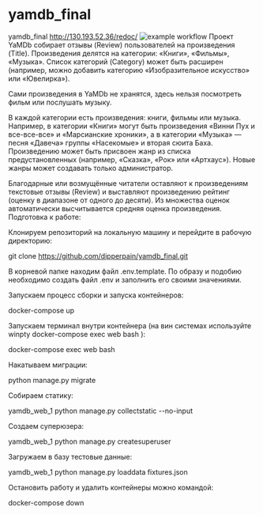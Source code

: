 # yamdb_final
yamdb_final
http://130.193.52.36/redoc/
![example workflow](https://github.com/DipperPain/yamdb_final/actions/workflows/yamdb_workflow.yml/badge.svg)
Проект YaMDb собирает отзывы (Review) пользователей на произведения (Title). Произведения делятся на категории: «Книги», «Фильмы», «Музыка». Список категорий (Category) может быть расширен (например, можно добавить категорию «Изобразительное искусство» или «Ювелирка»).

Сами произведения в YaMDb не хранятся, здесь нельзя посмотреть фильм или послушать музыку.

В каждой категории есть произведения: книги, фильмы или музыка. Например, в категории «Книги» могут быть произведения «Винни Пух и все-все-все» и «Марсианские хроники», а в категории «Музыка» — песня «Давеча» группы «Насекомые» и вторая сюита Баха. Произведению может быть присвоен жанр из списка предустановленных (например, «Сказка», «Рок» или «Артхаус»). Новые жанры может создавать только администратор.

Благодарные или возмущённые читатели оставляют к произведениям текстовые отзывы (Review) и выставляют произведению рейтинг (оценку в диапазоне от одного до десяти). Из множества оценок автоматически высчитывается средняя оценка произведения.
Подготовка к работе:

Клонируем репозиторий на локальную машину и перейдите в рабочую директорию:

git clone https://github.com/dipperpain/yamdb_final.git

В корневой папке находим файл .env.template. По образу и подобию необходимо создать файл .env и заполнить его своими значениями.

Запускаем процесс сборки и запуска контейнеров:

docker-compose up

Запускаем терминал внутри контейнера (на вин системах используйте winpty docker-compose exec web bash ):

docker-compose exec web bash

Накатываем миграции:

python manage.py migrate

Собираем статику:

yamdb_web_1 python manage.py collectstatic --no-input

Создаем суперюзера:

yamdb_web_1 python manage.py createsuperuser

Загружаем в базу тестовые данные:

yamdb_web_1 python manage.py loaddata fixtures.json

Остановить работу и удалить контейнеры можно командой:

docker-compose down
